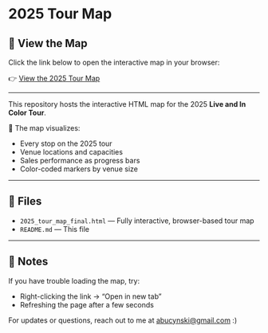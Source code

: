 # 2025 Tour Map

## 🔗 View the Map

Click the link below to open the interactive map in your browser:

👉 [View the 2025 Tour Map](https://abucynski.github.io/2025-tour-map/2025_tour_map_final.html)

---

This repository hosts the interactive HTML map for the 2025 **Live and In Color Tour**.

📍 The map visualizes:
- Every stop on the 2025 tour
- Venue locations and capacities
- Sales performance as progress bars
- Color-coded markers by venue size
---

## 📁 Files

- `2025_tour_map_final.html` — Fully interactive, browser-based tour map
- `README.md` — This file

---

## 💬 Notes

If you have trouble loading the map, try:
- Right-clicking the link → “Open in new tab”
- Refreshing the page after a few seconds

For updates or questions, reach out to me at abucynski@gmail.com :)
